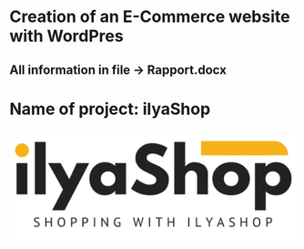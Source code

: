 # Creation of an E-Commerce website with WordPres
## All information in file -> Rapport.docx
# Name of project: ilyaShop
<img src="Pages%20Screens/ilyashop.jpg" title="BOSS ILYASS BENHADDA">
